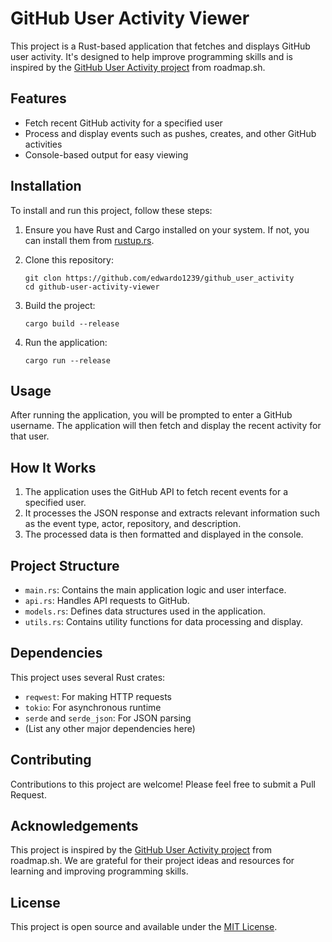 # GitHub User Activity Viewer

This project is a Rust-based application that fetches and displays GitHub user activity. It's designed to help improve programming skills and is inspired by the [GitHub User Activity project](https://roadmap.sh/projects/github-user-activity) from roadmap.sh.

## Features

- Fetch recent GitHub activity for a specified user
- Process and display events such as pushes, creates, and other GitHub activities
- Console-based output for easy viewing

## Installation

To install and run this project, follow these steps:

1. Ensure you have Rust and Cargo installed on your system. If not, you can install them from [rustup.rs](https://rustup.rs/).

2. Clone this repository:
   ```
   git clon https://github.com/edwardo1239/github_user_activity
   cd github-user-activity-viewer
   ```

3. Build the project:
   ```
   cargo build --release
   ```

4. Run the application:
   ```
   cargo run --release
   ```

## Usage

After running the application, you will be prompted to enter a GitHub username. The application will then fetch and display the recent activity for that user.

## How It Works

1. The application uses the GitHub API to fetch recent events for a specified user.
2. It processes the JSON response and extracts relevant information such as the event type, actor, repository, and description.
3. The processed data is then formatted and displayed in the console.

## Project Structure

- `main.rs`: Contains the main application logic and user interface.
- `api.rs`: Handles API requests to GitHub.
- `models.rs`: Defines data structures used in the application.
- `utils.rs`: Contains utility functions for data processing and display.

## Dependencies

This project uses several Rust crates:
- `reqwest`: For making HTTP requests
- `tokio`: For asynchronous runtime
- `serde` and `serde_json`: For JSON parsing
- (List any other major dependencies here)

## Contributing

Contributions to this project are welcome! Please feel free to submit a Pull Request.

## Acknowledgements

This project is inspired by the [GitHub User Activity project](https://roadmap.sh/projects/github-user-activity) from roadmap.sh. We are grateful for their project ideas and resources for learning and improving programming skills.

## License

This project is open source and available under the [MIT License](LICENSE).
